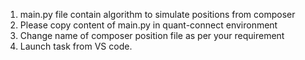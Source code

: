 1. main.py file contain algorithm to simulate positions from composer
2. Please copy content of main.py in quant-connect environment
3. Change name of composer position file as per your requirement
4. Launch task from VS code.
